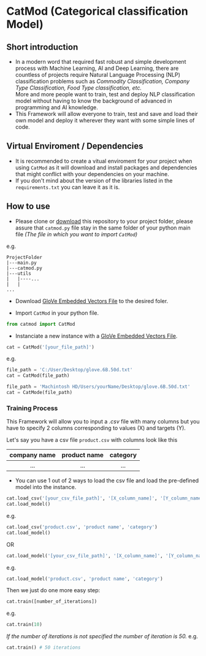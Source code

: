 # CatMod (Categorical classification Model)

## Short introduction
- In a modern word that required fast robust and simple development process with Machine Learning, AI and Deep Learning, there are countless of projects require Natural Language Processing (NLP) classification problems such as <i>Commodity Classification, Company Type Classification, Food Type classification, etc.</i><br>
More and more people want to train, test and deploy NLP classification model without having to know the background of advanced in programming and AI knowledge.
- This Framework will allow everyone to train, test and save and load their own model and deploy it wherever they want with some simple lines of code.


## Virtual Enviroment / Dependencies
- It is recommended to create a vitual enviroment for your project when using `CatMod` as it will download and install packages and dependencies that might conflict with your dependencies on your machine.
- If you don't mind about the version of the libraries listed in the `requirements.txt` you can leave it as it is.

## How to use
- Please clone or <a href='https://github.com/tuanisworkingonsomeprojects/CatMod/archive/refs/heads/main.zip'>download</a> this repository to your project folder, please assure that `catmod.py` file stay in the same folder of your python main file <i>(The file in which you want to import `CatMod`)</i>

e.g.
```
ProjectFolder
|---main.py
|---catmod.py
|---utils
|   |----...
|   |
...
```
- Download <a href='https://www.kaggle.com/datasets/watts2/glove6b50dtxt'>GloVe Embedded Vectors File</a> to the desired foler.


- Import `CatMod` in your python file.
```python
from catmod import CatMod
```

- Instanciate a new instance with a <a href='https://www.kaggle.com/datasets/watts2/glove6b50dtxt'>GloVe Embedded Vectors File</a>.
```python
cat = CatMod('[your_file_path]')
```
e.g.
```python
file_path = 'C:/User/Desktop/glove.6B.50d.txt'
cat = CatMod(file_path)
```

```python
file_path = 'Machintosh HD/Users/yourName/Desktop/glove.6B.50d.txt'
cat = CatMode(file_path)
```

### Training Process
This Framework will allow you to input a <i>.csv</i> file with many columns but you have to specify 2 columns corresponding to values (X) and targets (Y).<br>

Let's say you have a csv file `product.csv` with columns look like this<br>

| company name | product name | category |
|:------------:|:------------:|:--------:|
|...           |...           |...       |


- You can use 1 out of 2 ways to load the csv file and load the pre-defined model into the instance.

```python
cat.load_csv('[your_csv_file_path]', '[X_column_name]', '[Y_column_name]')
cat.load_model()
```
e.g.
```python
cat.load_csv('product.csv', 'product name', 'category')
cat.load_model()
```

OR 

```python
cat.load_model('[your_csv_file_path]', '[X_column_name]', '[Y_column_name]')
```
e.g.
```python
cat.load_model('product.csv', 'product name', 'category')
```

Then we just do one more easy step:
```python
cat.train([number_of_iterations])
```
e.g.
```python
cat.train(10)
```
<i>If the number of iterations is not specified the number of iteration is 50.</i>
e.g.
```python
cat.train() # 50 iterations
```


